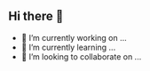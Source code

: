 ## Hi there 👋

- 🔭 I’m currently working on ...
- 🌱 I’m currently learning ...
- 👯 I’m looking to collaborate on ...

<!--
**DevTreeO/DevTreeO** is a ✨ _special_ ✨ repository because its `README.md` (this file) appears on your GitHub profile.

Here are some ideas to get you started:

- 🔭 I’m currently working on ...
- 🌱 I’m currently learning ...
- 👯 I’m looking to collaborate on ...
